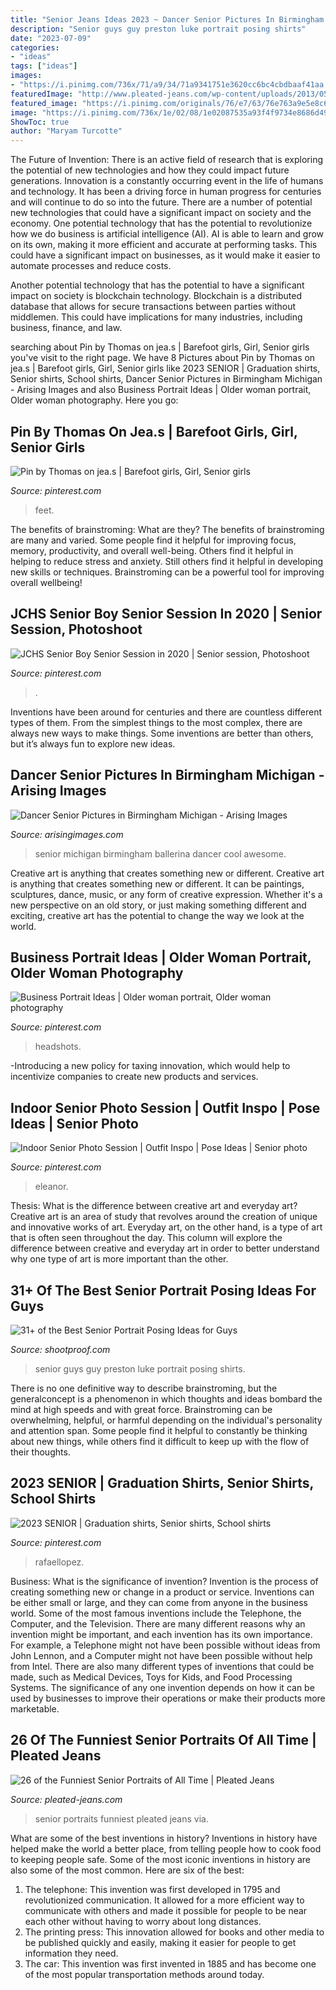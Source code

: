 ```yaml
---
title: "Senior Jeans Ideas 2023 ~ Dancer Senior Pictures In Birmingham Michigan"
description: "Senior guys guy preston luke portrait posing shirts"
date: "2023-07-09"
categories:
- "ideas"
tags: ["ideas"]
images:
- "https://i.pinimg.com/736x/71/a9/34/71a9341751e3620cc6bc4cbdbaaf41aa.jpg"
featuredImage: "http://www.pleated-jeans.com/wp-content/uploads/2013/05/Screen-shot-2013-05-08-at-11.03.33-AM.jpg"
featured_image: "https://i.pinimg.com/originals/76/e7/63/76e763a9e5e8c6e67a3d9da45ab212df.jpg"
image: "https://i.pinimg.com/736x/1e/02/08/1e02087535a93f4f9734e8686d499fc1.jpg"
ShowToc: true
author: "Maryam Turcotte"
---
```



The Future of Invention: There is an active field of research that is exploring the potential of new technologies and how they could impact future generations.
Innovation is a constantly occurring event in the life of humans and technology. It has been a driving force in human progress for centuries and will continue to do so into the future. There are a number of potential new technologies that could have a significant impact on society and the economy. 
One potential technology that has the potential to revolutionize how we do business is artificial intelligence (AI). AI is able to learn and grow on its own, making it more efficient and accurate at performing tasks. This could have a significant impact on businesses, as it would make it easier to automate processes and reduce costs. 

Another potential technology that has the potential to have a significant impact on society is blockchain technology. Blockchain is a distributed database that allows for secure transactions between parties without middlemen. This could have implications for many industries, including business, finance, and law.

	

		
searching about Pin by Thomas on jea.s | Barefoot girls, Girl, Senior girls you've visit to the right page. We have 8 Pictures about Pin by Thomas on jea.s | Barefoot girls, Girl, Senior girls like 2023 SENIOR | Graduation shirts, Senior shirts, School shirts, Dancer Senior Pictures in Birmingham Michigan - Arising Images and also Business Portrait Ideas | Older woman portrait, Older woman photography. Here you go:
		
    
## Pin By Thomas On Jea.s | Barefoot Girls, Girl, Senior Girls

<img loading=lazy src="https://i.pinimg.com/736x/71/a9/34/71a9341751e3620cc6bc4cbdbaaf41aa.jpg" onerror="this.onerror=null;this.src='https://tse3.mm.bing.net/th?id=OIP.Rjh2GXttNecVY4i2Wt3DKwHaE7&amp;pid=15.1';" alt="Pin by Thomas on jea.s | Barefoot girls, Girl, Senior girls">

_Source: pinterest.com_

>feet. 

	

The benefits of brainstroming: What are they?
The benefits of brainstroming are many and varied. Some people find it helpful for improving focus, memory, productivity, and overall well-being. Others find it helpful in helping to reduce stress and anxiety. Still others find it helpful in developing new skills or techniques. Brainstroming can be a powerful tool for improving overall wellbeing!

    
## JCHS Senior Boy Senior Session In 2020 | Senior Session, Photoshoot

<img loading=lazy src="https://i.pinimg.com/originals/76/e7/63/76e763a9e5e8c6e67a3d9da45ab212df.jpg" onerror="this.onerror=null;this.src='https://tse4.mm.bing.net/th?id=OIP.8491SBJW_MJvkG1rSqH9kAHaLE&amp;pid=15.1';" alt="JCHS Senior Boy Senior Session in 2020 | Senior session, Photoshoot">

_Source: pinterest.com_

>. 

	

Inventions have been around for centuries and there are countless different types of them. From the simplest things to the most complex, there are always new ways to make things. Some inventions are better than others, but it’s always fun to explore new ideas.

    
## Dancer Senior Pictures In Birmingham Michigan - Arising Images

<img loading=lazy src="https://www.arisingimages.com/blog/images/2014/2014-08/michigan-birmingham-ballerina-senior-pictures-9.jpg" onerror="this.onerror=null;this.src='https://tse1.mm.bing.net/th?id=OIP.4_8R3MdaG4DwLYiVsVtiUAHaLe&amp;pid=15.1';" alt="Dancer Senior Pictures in Birmingham Michigan - Arising Images">

_Source: arisingimages.com_

>senior michigan birmingham ballerina dancer cool awesome. 

	

Creative art is anything that creates something new or different.
Creative art is anything that creates something new or different. It can be paintings, sculptures, dance, music, or any form of creative expression. Whether it's a new perspective on an old story, or just making something different and exciting, creative art has the potential to change the way we look at the world.

    
## Business Portrait Ideas | Older Woman Portrait, Older Woman Photography

<img loading=lazy src="https://i.pinimg.com/736x/48/d5/73/48d573293616d874996c33b55f15b398.jpg" onerror="this.onerror=null;this.src='https://tse3.mm.bing.net/th?id=OIP.OCrsLVNPCPF-yG9Bq-ggAwHaLH&amp;pid=15.1';" alt="Business Portrait Ideas | Older woman portrait, Older woman photography">

_Source: pinterest.com_

>headshots. 

	

-Introducing a new policy for taxing innovation, which would help to incentivize companies to create new products and services.

    
## Indoor Senior Photo Session | Outfit Inspo | Pose Ideas | Senior Photo

<img loading=lazy src="https://i.pinimg.com/736x/1e/02/08/1e02087535a93f4f9734e8686d499fc1.jpg" onerror="this.onerror=null;this.src='https://tse2.mm.bing.net/th?id=OIP.te3hG3dt1a2XK4iT8fJ6sAHaLH&amp;pid=15.1';" alt="Indoor Senior Photo Session | Outfit Inspo | Pose Ideas | Senior photo">

_Source: pinterest.com_

>eleanor. 

	

Thesis: What is the difference between creative art and everyday art?
Creative art is an area of study that revolves around the creation of unique and innovative works of art. Everyday art, on the other hand, is a type of art that is often seen throughout the day. This column will explore the difference between creative and everyday art in order to better understand why one type of art is more important than the other.

    
## 31+ Of The Best Senior Portrait Posing Ideas For Guys

<img loading=lazy src="https://www.shootproof.com/blog/wp-content/uploads/2019/02/preston-luke-1.jpg" onerror="this.onerror=null;this.src='https://tse4.mm.bing.net/th?id=OIP.hYk2kqqdAftowRY60J-S4wHaE8&amp;pid=15.1';" alt="31+ of the Best Senior Portrait Posing Ideas for Guys">

_Source: shootproof.com_

>senior guys guy preston luke portrait posing shirts. 

	

There is no one definitive way to describe brainstroming, but the generalconcept is a phenomenon in which thoughts and ideas bombard the mind at high speeds and with great force. Brainstroming can be overwhelming, helpful, or harmful depending on the individual's personality and attention span. Some people find it helpful to constantly be thinking about new things, while others find it difficult to keep up with the flow of their thoughts.

    
## 2023 SENIOR | Graduation Shirts, Senior Shirts, School Shirts

<img loading=lazy src="https://i.pinimg.com/736x/de/e8/88/dee8888476d82e88aee6cedea2f5a8fb.jpg" onerror="this.onerror=null;this.src='https://tse2.mm.bing.net/th?id=OIP.yoGpOLugWJJwGD2ym0stjQHaHa&amp;pid=15.1';" alt="2023 SENIOR | Graduation shirts, Senior shirts, School shirts">

_Source: pinterest.com_

>rafaellopez. 

	

Business: What is the significance of invention?
Invention is the process of creating something new or change in a product or service. Inventions can be either small or large, and they can come from anyone in the business world. Some of the most famous inventions include the Telephone, the Computer, and the Television. There are many different reasons why an invention might be important, and each invention has its own importance. For example, a Telephone might not have been possible without ideas from John Lennon, and a Computer might not have been possible without help from Intel. 
There are also many different types of inventions that could be made, such as Medical Devices, Toys for Kids, and Food Processing Systems. The significance of any one invention depends on how it can be used by businesses to improve their operations or make their products more marketable.

    
## 26 Of The Funniest Senior Portraits Of All Time | Pleated Jeans

<img loading=lazy src="http://www.pleated-jeans.com/wp-content/uploads/2013/05/Screen-shot-2013-05-08-at-11.03.33-AM.jpg" onerror="this.onerror=null;this.src='https://tse3.mm.bing.net/th?id=OIP.8tHTNHANSy3vCQLkVzeR6wAAAA&amp;pid=15.1';" alt="26 of the Funniest Senior Portraits of All Time | Pleated Jeans">

_Source: pleated-jeans.com_

>senior portraits funniest pleated jeans via. 

	

What are some of the best inventions in history?
Inventions in history have helped make the world a better place, from telling people how to cook food to keeping people safe. Some of the most iconic inventions in history are also some of the most common. Here are six of the best: 
1. The telephone: This invention was first developed in 1795 and revolutionized communication. It allowed for a more efficient way to communicate with others and made it possible for people to be near each other without having to worry about long distances. 
2. The printing press: This innovation allowed for books and other media to be published quickly and easily, making it easier for people to get information they need. 
3. The car: This invention was first invented in 1885 and has become one of the most popular transportation methods around today.

